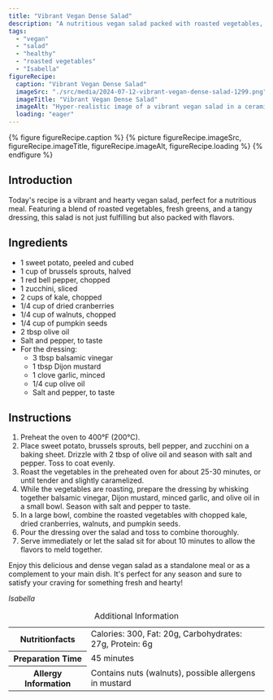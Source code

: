 ```yaml
---
title: "Vibrant Vegan Dense Salad"
description: "A nutritious vegan salad packed with roasted vegetables, fresh greens, and a tangy dressing. Perfect for a fulfilling meal."
tags:
  - "vegan"
  - "salad"
  - "healthy"
  - "roasted vegetables"
  - "Isabella"
figureRecipe: 
  caption: "Vibrant Vegan Dense Salad"
  imageSrc: "./src/media/2024-07-12-vibrant-vegan-dense-salad-1299.png"
  imageTitle: "Vibrant Vegan Dense Salad"
  imageAlt: "Hyper-realistic image of a vibrant vegan salad in a ceramic bowl on a light table, featuring caramelized vegetables and kale, topped with cranberries and nuts."
  loading: "eager"
---
```


{% figure figureRecipe.caption %}
{% picture figureRecipe.imageSrc, figureRecipe.imageTitle, figureRecipe.imageAlt, figureRecipe.loading %}
{% endfigure %}

## Introduction

Today's recipe is a vibrant and hearty vegan salad, perfect for a nutritious meal. Featuring a blend of roasted vegetables, fresh greens, and a tangy dressing, this salad is not just fulfilling but also packed with flavors.

## Ingredients

- 1 sweet potato, peeled and cubed
- 1 cup of brussels sprouts, halved
- 1 red bell pepper, chopped
- 1 zucchini, sliced
- 2 cups of kale, chopped
- 1/4 cup of dried cranberries
- 1/4 cup of walnuts, chopped
- 1/4 cup of pumpkin seeds
- 2 tbsp olive oil
- Salt and pepper, to taste
- For the dressing:
  - 3 tbsp balsamic vinegar
  - 1 tbsp Dijon mustard
  - 1 clove garlic, minced
  - 1/4 cup olive oil
  - Salt and pepper, to taste

## Instructions

1. Preheat the oven to 400°F (200°C).
2. Place sweet potato, brussels sprouts, bell pepper, and zucchini on a baking sheet. Drizzle with 2 tbsp of olive oil and season with salt and pepper. Toss to coat evenly.
3. Roast the vegetables in the preheated oven for about 25-30 minutes, or until tender and slightly caramelized.
4. While the vegetables are roasting, prepare the dressing by whisking together balsamic vinegar, Dijon mustard, minced garlic, and olive oil in a small bowl. Season with salt and pepper to taste.
5. In a large bowl, combine the roasted vegetables with chopped kale, dried cranberries, walnuts, and pumpkin seeds.
6. Pour the dressing over the salad and toss to combine thoroughly.
7. Serve immediately or let the salad sit for about 10 minutes to allow the flavors to meld together.

Enjoy this delicious and dense vegan salad as a standalone meal or as a complement to your main dish. It's perfect for any season and sure to satisfy your craving for something fresh and hearty!

*Isabella*

<table><caption class='sr-only'>Additional Information</caption><tr><th>Nutritionfacts</th><td>Calories: 300, Fat: 20g, Carbohydrates: 27g, Protein: 6g&nbsp;</td></tr><tr><th>Preparation Time</th><td>45 minutes&nbsp;</td></tr><tr><th>Allergy Information</th><td>Contains nuts (walnuts), possible allergens in mustard&nbsp;</td></tr></table>

